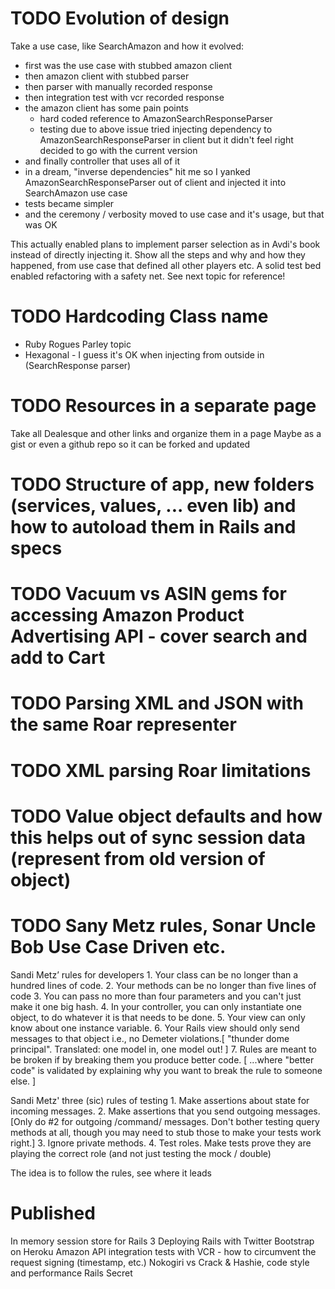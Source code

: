 # TODO Evolution of design

Take a use case, like SearchAmazon and how it evolved:
* first was the use case with stubbed amazon client
* then amazon client with stubbed parser
* then parser with manually recorded response
* then integration test with vcr recorded response
* the amazon client has some pain points
  * hard coded reference to AmazonSearchResponseParser
  * testing due to above issue
  tried injecting dependency to AmazonSearchResponseParser in client but it didn't feel right
  decided to go with the current version
* and finally controller that uses all of it
* in a dream, "inverse dependencies" hit me
  so I yanked AmazonSearchResponseParser out of client and injected it into SearchAmazon use case
* tests became simpler
* and the ceremony / verbosity moved to use case and it's usage, but that was OK

This actually enabled plans to implement parser selection as in Avdi's book instead of directly injecting it.
Show all the steps and why and how they happened, from use case that defined all other players etc.
A solid test bed enabled refactoring with a safety net.
See next topic for reference!

# TODO Hardcoding Class name
  * Ruby Rogues Parley topic
  * Hexagonal - I guess it's OK when injecting from outside in (SearchResponse parser)

# TODO Resources in a separate page

Take all Dealesque and other links and organize them in a page
Maybe as a gist or even a github repo so it can be forked and updated

# TODO Structure of app, new folders (services, values, ... even lib) and how to autoload them in Rails and specs

# TODO Vacuum vs ASIN gems for accessing Amazon Product Advertising API - cover search and add to Cart

# TODO Parsing XML and JSON with the same Roar representer

# TODO XML parsing Roar limitations

# TODO Value object defaults and how this helps out of sync session data (represent from old version of object)

# TODO Sany Metz rules, Sonar Uncle Bob Use Case Driven etc.

Sandi Metz’ rules for developers
	1.	Your class can be no longer than a hundred lines of code.
	2.	Your methods can be no longer than five lines of code
	3.	You can pass no more than four parameters and you can't just make it one big hash.
	4.	In your controller, you can only instantiate one object, to do whatever it is that needs to be done.
	5.	Your view can only know about one instance variable.
  6.  Your Rails view should only send messages to that object i.e., no Demeter violations.[  "thunder dome principal". Translated: one model in, one model out! ]
  7.  Rules are meant to be broken if by breaking them you produce better code. [ ...where "better code" is validated by explaining why you want to break the rule to someone else. ]

Sandi Metz' three (sic) rules of testing
	1.	Make assertions about state for incoming messages.
	2.	Make assertions that you send outgoing messages. [Only do #2 for outgoing /command/ messages.  Don't bother testing query methods at all, though you may need to stub those to make your tests work right.]
	3.	Ignore private methods.
  4.  Test roles.  Make tests prove they are playing the correct role (and not just testing the mock / double)

The idea is to follow the rules, see where it leads

# Published

In memory session store for Rails 3
Deploying Rails with Twitter Bootstrap on Heroku
Amazon API integration tests with VCR - how to circumvent the request signing (timestamp, etc.)
Nokogiri vs Crack & Hashie, code style and performance
Rails Secret
